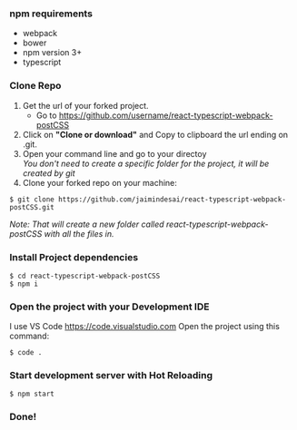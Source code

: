 
### npm requirements
* webpack
* bower
* npm version 3+
* typescript

### Clone Repo
1. Get the url of your forked project.
    - Go to https://github.com/username/react-typescript-webpack-postCSS
2. Click on **"Clone or download"** and Copy to clipboard the url ending on .git.
3. Open your command line and go to your directoy  
*You don't need to create a specific folder for the project, it will be created by git*
4. Clone your forked repo on your machine:
```
$ git clone https://github.com/jaimindesai/react-typescript-webpack-postCSS.git
```  
*Note: That will create a new folder called react-typescript-webpack-postCSS with all the files in.*

### Install Project dependencies

```
$ cd react-typescript-webpack-postCSS
$ npm i
```


### Open the project with your Development IDE
I use VS Code https://code.visualstudio.com
Open the project using this command:
```
$ code .
``` 

### Start development server with Hot Reloading
```
$ npm start
```

### Done! 
